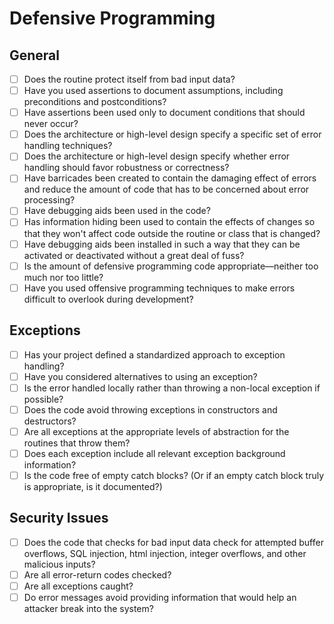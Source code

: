 # Defensive Programming

## General

- [ ] Does the routine protect itself from bad input data?
- [ ] Have you used assertions to document assumptions, including preconditions and postconditions?
- [ ] Have assertions been used only to document conditions that should never occur?
- [ ] Does the architecture or high-level design specify a specific set of error handling techniques?
- [ ] Does the architecture or high-level design specify whether error handling should favor robustness or correctness?
- [ ] Have barricades been created to contain the damaging effect of errors and reduce the amount of code that has to be concerned about error processing?
- [ ] Have debugging aids been used in the code?
- [ ] Has information hiding been used to contain the effects of changes so that they won't affect code outside the routine or class that is changed?
- [ ] Have debugging aids been installed in such a way that they can be activated or deactivated without a great deal of fuss?
- [ ] Is the amount of defensive programming code appropriate—neither too much nor too little?
- [ ] Have you used offensive programming techniques to make errors difficult to overlook during development?

## Exceptions

- [ ] Has your project defined a standardized approach to exception handling?
- [ ] Have you considered alternatives to using an exception?
- [ ] Is the error handled locally rather than throwing a non-local exception if possible?
- [ ] Does the code avoid throwing exceptions in constructors and destructors?
- [ ] Are all exceptions at the appropriate levels of abstraction for the routines that throw them?
- [ ] Does each exception include all relevant exception background information?
- [ ] Is the code free of empty catch blocks? (Or if an empty catch block truly is appropriate, is it documented?)

## Security Issues

- [ ] Does the code that checks for bad input data check for attempted buffer overflows, SQL injection, html injection, integer overflows, and other malicious inputs?
- [ ] Are all error-return codes checked?
- [ ] Are all exceptions caught?
- [ ] Do error messages avoid providing information that would help an attacker break into the system?
